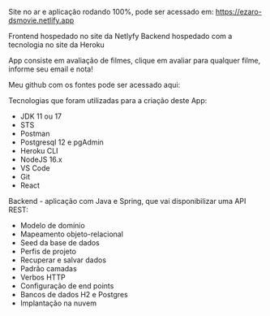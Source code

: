 Site no ar e aplicação rodando 100%, pode ser acessado em: https://ezaro-dsmovie.netlify.app

Frontend hospedado no site da Netlyfy
Backend hospedado com a tecnologia no site da Heroku 


App consiste em avaliação de filmes, clique em avaliar para qualquer filme, informe seu email e nota!

Meu github com os fontes pode ser acessado aqui: 
 
Tecnologias que foram utilizadas para a criação deste App:

- JDK 11 ou 17
- STS
- Postman
- Postgresql 12 e pgAdmin
- Heroku CLI
- NodeJS 16.x 
- VS Code
- Git
- React

Backend - aplicação com Java e Spring, que vai disponibilizar uma API REST:

- Modelo de domínio
- Mapeamento objeto-relacional
- Seed da base de dados
- Perfis de projeto
- Recuperar e salvar dados
- Padrão camadas
- Verbos HTTP
- Configuração de end points
- Bancos de dados H2 e Postgres
- Implantação na nuvem
